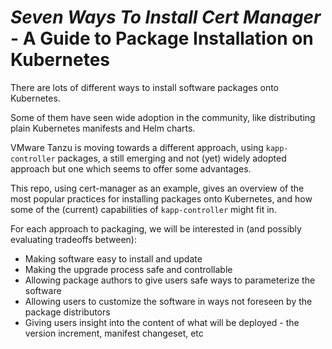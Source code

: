 # *Seven Ways To Install Cert Manager* -  A Guide to Package Installation on Kubernetes

There are lots of different ways to install software packages onto Kubernetes. 

Some of them have seen wide adoption in the community, like distributing plain Kubernetes manifests and Helm charts.

VMware Tanzu is moving towards a different approach, using `kapp-controller` packages, a still emerging and not (yet) widely adopted approach but one which seems to offer some advantages. 

This repo, using cert-manager as an example, gives an overview of the most popular practices for installing packages onto Kubernetes, and how some of the (current) capabilities of `kapp-controller` might fit in.

For each approach to packaging, we will be interested in (and possibly evaluating tradeoffs between):
- Making software easy to install and update
- Making the upgrade process safe and controllable
- Allowing package authors to give users safe ways to parameterize the software
- Allowing users to customize the software in ways not foreseen by the package distributors
- Giving users insight into the content of what will be deployed - the version increment, manifest changeset, etc
